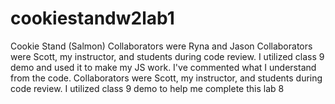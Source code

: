 # cookiestandw2lab1
Cookie Stand (Salmon)
Collaborators were Ryna and Jason
Collaborators were Scott, my instructor, and students during code review. I utilized class 9 demo and used it to make my JS work. I've commented what I understand from the code.
Collaborators were Scott, my instructor, and students during code review. I utilized class 9 demo to help me complete this lab 8
